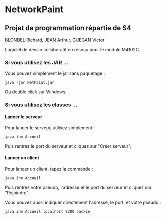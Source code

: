 # NetworkPaint
## Projet de programmation répartie de S4

BLONDEL Richard, JEAN Arthur, GUEGAN Victor

Logiciel de dessin collaboratif en réseau pour le module M4102C.

### Si vous utilisez les JAR ...
Vous pouvez simplement le jar sans paquetage :

    java -jar NetPaint.jar

Ou double click sur Windows.

### Si vous utilisez les classes ...

#### Lancer le serveur



Pour lancer le serveur, utilisez simplement :

    java ihm.Accueil 

Puis rentrez le port du serveur et cliquez sur "Créer serveur".

#### Lancer un client

Pour lancer un client, tapez la commande :

    java ihm.Accueil
    
Puis rentrez votre pseudo, l'adresse et le port du serveur et cliquez sur "Rejoindre".
    
Vous pouvez aussi indiquer directement l'adresse, le port, et votre pseudo :

    java ihm.Accueil localhost 8200 Jackie